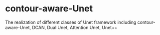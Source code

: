 # contour-aware-Unet
 The realization of different classes of Unet framework including contour-aware-Unet, DCAN, Dual Unet, Attention Unet, Unet++
